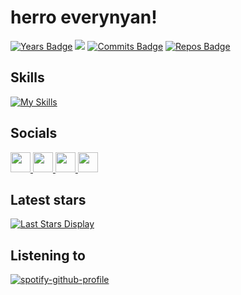 # herro everynyan! 

[![Years Badge](https://badges.pufler.dev/years/puksh)](https://badges.pufler.dev) ![](https://komarev.com/ghpvc/?username=puksh)
 [![Commits Badge](https://badges.pufler.dev/commits/monthly/puksh)](https://badges.pufler.dev) [![Repos Badge](https://badges.pufler.dev/repos/puksh)](https://badges.pufler.dev)

## Skills 
[![My Skills](https://skillicons.dev/icons?i=cpp,cs,nodejs,git,java,php,html,css,vue,vscode,opencv,py,mysql,postgresql&theme=light)](https://skillicons.dev)

## Socials

<p align="left"> <a href="https://www.codepen.io/puksh" target="_blank" rel="noreferrer"> <picture> <source media="(prefers-color-scheme: dark)" srcset="https://raw.githubusercontent.com/danielcranney/readme-generator/main/public/icons/socials/codepen-dark.svg" /> <source media="(prefers-color-scheme: light)" srcset="https://raw.githubusercontent.com/danielcranney/readme-generator/main/public/icons/socials/codepen.svg" /> <img src="https://raw.githubusercontent.com/danielcranney/readme-generator/main/public/icons/socials/codepen.svg" width="32" height="32" /> </picture> </a>
  <a href="https://codesandbox.io/u/pukash" target="_blank" rel="noreferrer"> <picture> <source media="(prefers-color-scheme: dark)" srcset="https://raw.githubusercontent.com/danielcranney/readme-generator/main/public/icons/socials/codesandbox-dark.svg" /> <source media="(prefers-color-scheme: light)" srcset="https://raw.githubusercontent.com/danielcranney/readme-generator/main/public/icons/socials/codesandbox.svg" /> <img src="https://raw.githubusercontent.com/danielcranney/readme-generator/main/public/icons/socials/codesandbox.svg" width="32" height="32" /> </picture> </a>
  <a href="https://discord.com/users/puksh" target="_blank" rel="noreferrer"> <picture> <source media="(prefers-color-scheme: dark)" srcset="[undefined](https://raw.githubusercontent.com/danielcranney/readme-generator/main/public/icons/socials/discord.svg)" /> <source media="(prefers-color-scheme: light)" srcset="https://raw.githubusercontent.com/danielcranney/readme-generator/main/public/icons/socials/discord.svg" /> <img src="https://raw.githubusercontent.com/danielcranney/readme-generator/main/public/icons/socials/discord.svg" width="32" height="32" /> </picture> </a>
  <a href="https://www.github.com/puksh" target="_blank" rel="noreferrer"> <picture> <source media="(prefers-color-scheme: dark)" srcset="https://raw.githubusercontent.com/danielcranney/readme-generator/main/public/icons/socials/github-dark.svg" /> <source media="(prefers-color-scheme: light)" srcset="https://raw.githubusercontent.com/danielcranney/readme-generator/main/public/icons/socials/github.svg" /> <img src="https://raw.githubusercontent.com/danielcranney/readme-generator/main/public/icons/socials/github.svg" width="32" height="32" /> </picture> </a>

## Latest stars 

[![Last Stars Display](https://badges.pufler.dev/last-stars/puksh?count=3&padding=15&perRow=3)](https://badges.pufler.dev)

## Listening to 

[![spotify-github-profile](https://spotify-github-profile.kittinanx.com/api/view?uid=cute_fluffy&cover_image=true&theme=natemoo-re&show_offline=false&background_color=121212&interchange=true&bar_color=53b14f&bar_color_cover=false)](https://spotify-github-profile.kittinanx.com/api/view?uid=cute_fluffy&redirect=true)
